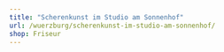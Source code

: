 ```yaml
---
title: "Scherenkunst im Studio am Sonnenhof"
url: /wuerzburg/scherenkunst-im-studio-am-sonnenhof/
shop: Friseur
---
```

